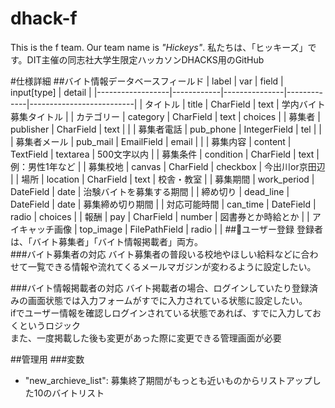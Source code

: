 # dhack-f
This is the f team. 
Our team name is *"Hickeys"*.
私たちは、「ヒッキーズ」です。DIT主催の同志社大学生限定ハッカソンDHACKS用のGitHub

#仕様詳細
##バイト情報データベースフィールド
| label            | var        | field         | input[type] | detail                   |
|------------------|------------|---------------|-------------|--------------------------|
| タイトル         | title      | CharField     | text        | 学内バイト募集タイトル   |
| カテゴリー       | category   | CharField     | text        | choices                  |
| 募集者           | publisher  | CharField     | text        |                          |
| 募集者電話       | pub_phone  | IntegerField  | tel         |                          |
| 募集者メール     | pub_mail   | EmailField    | email       |                          |
| 募集内容         | content    | TextField     | textarea    | 500文字以内              |
| 募集条件         | condition  | CharField     | text        | 例：男性1年など          |
| 募集校地         | canvas     | CharField     | checkbox    | 今出川or京田辺           |
| 場所             | location   | CharField     | text        | 校舎・教室               |
| 募集期間         | work_period | DateField     | date        | 治験バイトを募集する期間 |
| 締め切り         | dead_line  | DateField     | date        | 募集締め切り期間         |
| 対応可能時間     | can_time   | DateField     | radio       | choices                  |
| 報酬             | pay        | CharField  | number      | 図書券とか時給とか       |
| アイキャッチ画像 | top_image  | FilePathField | radio       |                          |
##ユーザー登録
登録者は、「バイト募集者」「バイト情報掲載者」両方。  
###バイト募集者の対応
バイト募集者の普段いる校地やほしい給料などに合わせて一覧できる情報や流れてくるメールマガジンが変わるように設定したい。

###バイト情報掲載者の対応
バイト掲載者の場合、ログインしていたり登録済みの画面状態では入力フォームがすでに入力されている状態に設定したい。  
ifでユーザー情報を確認しログインされている状態であれば、すでに入力しておくというロジック  
また、一度掲載した後も変更があった際に変更できる管理画面が必要

##管理用
###変数
- "new_archieve_list": 募集終了期間がもっとも近いものからリストアップした10のバイトリスト

